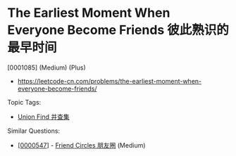# The Earliest Moment When Everyone Become Friends 彼此熟识的最早时间

[0001085] (Medium) (Plus)

- https://leetcode-cn.com/problems/the-earliest-moment-when-everyone-become-friends/

Topic Tags:

- [Union Find 并查集](https://leetcode-cn.com/tag/union-find/)

Similar Questions:

- [[0000547](https://leetcode-cn.com/problems/friend-circles/)] - [Friend Circles 朋友圈](./0000547.friend-circles.md) (Medium)
